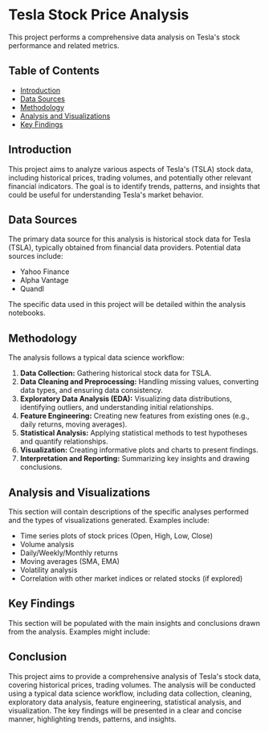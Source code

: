 # Tesla Stock Price Analysis

This project performs a comprehensive data analysis on Tesla's stock performance and related metrics.

## Table of Contents

- [Introduction](#introduction)
- [Data Sources](#data-sources)
- [Methodology](#methodology)
- [Analysis and Visualizations](#analysis-and-visualizations)
- [Key Findings](#key-findings)


## Introduction

This project aims to analyze various aspects of Tesla's (TSLA) stock data, including historical prices, trading volumes, and potentially other relevant financial indicators. The goal is to identify trends, patterns, and insights that could be useful for understanding Tesla's market behavior.

## Data Sources

The primary data source for this analysis is historical stock data for Tesla (TSLA), typically obtained from financial data providers. Potential data sources include:

- Yahoo Finance
- Alpha Vantage
- Quandl

The specific data used in this project will be detailed within the analysis notebooks.

## Methodology

The analysis follows a typical data science workflow:

1.  **Data Collection:** Gathering historical stock data for TSLA.
2.  **Data Cleaning and Preprocessing:** Handling missing values, converting data types, and ensuring data consistency.
3.  **Exploratory Data Analysis (EDA):** Visualizing data distributions, identifying outliers, and understanding initial relationships.
4.  **Feature Engineering:** Creating new features from existing ones (e.g., daily returns, moving averages).
5.  **Statistical Analysis:** Applying statistical methods to test hypotheses and quantify relationships.
6.  **Visualization:** Creating informative plots and charts to present findings.
7.  **Interpretation and Reporting:** Summarizing key insights and drawing conclusions.

## Analysis and Visualizations

This section will contain descriptions of the specific analyses performed and the types of visualizations generated. Examples include:

-   Time series plots of stock prices (Open, High, Low, Close)
-   Volume analysis
-   Daily/Weekly/Monthly returns
-   Moving averages (SMA, EMA)
-   Volatility analysis
-   Correlation with other market indices or related stocks (if explored)

## Key Findings

This section will be populated with the main insights and conclusions drawn from the analysis. Examples might include:

## Conclusion
This project aims to provide a comprehensive analysis of Tesla's stock data, covering historical prices, trading volumes. The analysis will be conducted using a typical data science workflow, including data collection, cleaning, exploratory data analysis, feature engineering, statistical analysis, and visualization. The key findings will be presented in a clear and concise manner, highlighting trends, patterns, and insights.